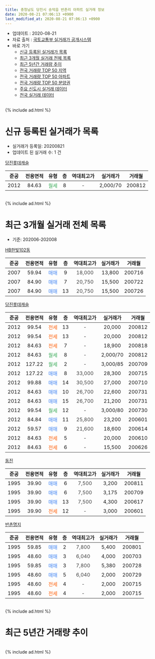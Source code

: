 ```yaml
---
title: 충청남도 당진시 송악읍 반촌리 아파트 실거래 정보
date: 2020-08-21 07:06:13 +0900
last_modified_at: 2020-08-21 07:06:13 +0900
---
```


* 업데이트 : 2020-08-21
* 자료 출처 : [국토교통부 실거래가 공개시스템](http://rt.molit.go.kr)
* 바로 가기
    * [신규 등록된 실거래가 목록](#신규-등록된-실거래가-목록)
    * [최근 3개월 실거래 전체 목록](#최근-3개월-실거래-전체-목록)
    * [최근 5년간 거래량 추이](#최근-5년간-거래량-추이)
    * [전국 거래량 TOP 50 지역](https://inasie.github.io/apt-trade-info/최근-3개월-전국에서-가장-거래가-많이-발생한-지역)
    * [전국 거래량 TOP 50 아파트](https://inasie.github.io/apt-trade-info/최근-3개월-전국에서-가장-거래가-많이-발생한-아파트)
    * [전국 거래량 TOP 50 분양권](https://inasie.github.io/apt-trade-info/최근-3개월-전국에서-가장-거래가-많이-발생한-분양권)
    * [주요 신도시 실거래 데이터](https://inasie.github.io/apt-trade-info/주요-신도시)
    * [전국 실거래 데이터](https://inasie.github.io/apt-trade-info/전국)
<br>
{% include ad.html %}
<br>

# 신규 등록된 실거래가 목록
* 실거래가 등록일: 20200821
* 업데이트 된 실거래 수: 1 건


[당진롯데캐슬](https://search.naver.com/search.naver?query=%EC%B6%A9%EC%B2%AD%EB%82%A8%EB%8F%84+%EB%8B%B9%EC%A7%84%EC%8B%9C+%EC%86%A1%EC%95%85%EC%9D%8D+%EB%B0%98%EC%B4%8C%EB%A6%AC+%EB%8B%B9%EC%A7%84%EB%A1%AF%EB%8D%B0%EC%BA%90%EC%8A%AC)

|준공|전용면적|유형|층|역대최고가|실거래가|거래월|
|:---:|:---:|:---:|:---:|:---:|:---:|:---:|
|2012|84.63|<span style="color:#34a853">월세</span>|8|<span style="color:#444444">-</span>|2,000/70|200812|


<br>
{% include ad.html %}
<br>

# 최근 3개월 실거래 전체 목록
* 기준: 202006-202008


[HB한빛102동](https://search.naver.com/search.naver?query=%EC%B6%A9%EC%B2%AD%EB%82%A8%EB%8F%84+%EB%8B%B9%EC%A7%84%EC%8B%9C+%EC%86%A1%EC%95%85%EC%9D%8D+%EB%B0%98%EC%B4%8C%EB%A6%AC+HB%ED%95%9C%EB%B9%9B102%EB%8F%99)

|준공|전용면적|유형|층|역대최고가|실거래가|거래월|
|:---:|:---:|:---:|:---:|:---:|:---:|:---:|
|2007|59.94|<span style="color:#4285f3">매매</span>|9|<span style="color:#444444">18,000</span>|13,800|200716|
|2007|84.90|<span style="color:#4285f3">매매</span>|7|<span style="color:#444444">20,750</span>|15,500|200722|
|2007|84.90|<span style="color:#4285f3">매매</span>|13|<span style="color:#444444">20,750</span>|15,500|200726|

[당진롯데캐슬](https://search.naver.com/search.naver?query=%EC%B6%A9%EC%B2%AD%EB%82%A8%EB%8F%84+%EB%8B%B9%EC%A7%84%EC%8B%9C+%EC%86%A1%EC%95%85%EC%9D%8D+%EB%B0%98%EC%B4%8C%EB%A6%AC+%EB%8B%B9%EC%A7%84%EB%A1%AF%EB%8D%B0%EC%BA%90%EC%8A%AC)

|준공|전용면적|유형|층|역대최고가|실거래가|거래월|
|:---:|:---:|:---:|:---:|:---:|:---:|:---:|
|2012|99.54|<span style="color:#ff5a00">전세</span>|13|<span style="color:#444444">-</span>|20,000|200812|
|2012|99.54|<span style="color:#ff5a00">전세</span>|13|<span style="color:#444444">-</span>|20,000|200812|
|2012|84.63|<span style="color:#ff5a00">전세</span>|7|<span style="color:#444444">-</span>|18,900|200818|
|2012|84.63|<span style="color:#34a853">월세</span>|8|<span style="color:#444444">-</span>|2,000/70|200812|
|2012|127.22|<span style="color:#34a853">월세</span>|2|<span style="color:#444444">-</span>|3,000/85|200709|
|2012|127.22|<span style="color:#4285f3">매매</span>|8|<span style="color:#444444">33,000</span>|28,300|200715|
|2012|99.88|<span style="color:#4285f3">매매</span>|14|<span style="color:#444444">30,500</span>|27,000|200710|
|2012|84.63|<span style="color:#4285f3">매매</span>|10|<span style="color:#444444">26,700</span>|22,600|200731|
|2012|84.63|<span style="color:#4285f3">매매</span>|15|<span style="color:#444444">26,700</span>|21,200|200731|
|2012|99.54|<span style="color:#34a853">월세</span>|12|<span style="color:#444444">-</span>|3,000/80|200730|
|2012|84.84|<span style="color:#4285f3">매매</span>|11|<span style="color:#444444">25,800</span>|23,200|200601|
|2012|59.57|<span style="color:#4285f3">매매</span>|9|<span style="color:#444444">21,600</span>|18,600|200614|
|2012|84.63|<span style="color:#ff5a00">전세</span>|5|<span style="color:#444444">-</span>|20,000|200610|
|2012|84.63|<span style="color:#ff5a00">전세</span>|6|<span style="color:#444444">-</span>|15,500|200626|

[동진](https://search.naver.com/search.naver?query=%EC%B6%A9%EC%B2%AD%EB%82%A8%EB%8F%84+%EB%8B%B9%EC%A7%84%EC%8B%9C+%EC%86%A1%EC%95%85%EC%9D%8D+%EB%B0%98%EC%B4%8C%EB%A6%AC+%EB%8F%99%EC%A7%84)

|준공|전용면적|유형|층|역대최고가|실거래가|거래월|
|:---:|:---:|:---:|:---:|:---:|:---:|:---:|
|1995|39.90|<span style="color:#4285f3">매매</span>|6|<span style="color:#444444">7,500</span>|3,200|200811|
|1995|39.90|<span style="color:#4285f3">매매</span>|6|<span style="color:#444444">7,500</span>|3,175|200709|
|1995|39.90|<span style="color:#4285f3">매매</span>|13|<span style="color:#444444">7,500</span>|4,300|200617|
|1995|39.90|<span style="color:#ff5a00">전세</span>|12|<span style="color:#444444">-</span>|3,000|200601|

[반촌명지](https://search.naver.com/search.naver?query=%EC%B6%A9%EC%B2%AD%EB%82%A8%EB%8F%84+%EB%8B%B9%EC%A7%84%EC%8B%9C+%EC%86%A1%EC%95%85%EC%9D%8D+%EB%B0%98%EC%B4%8C%EB%A6%AC+%EB%B0%98%EC%B4%8C%EB%AA%85%EC%A7%80)

|준공|전용면적|유형|층|역대최고가|실거래가|거래월|
|:---:|:---:|:---:|:---:|:---:|:---:|:---:|
|1995|59.85|<span style="color:#4285f3">매매</span>|2|<span style="color:#444444">7,800</span>|5,400|200801|
|1995|48.60|<span style="color:#4285f3">매매</span>|3|<span style="color:#444444">6,040</span>|4,000|200703|
|1995|59.85|<span style="color:#4285f3">매매</span>|3|<span style="color:#444444">7,800</span>|5,380|200728|
|1995|48.60|<span style="color:#4285f3">매매</span>|5|<span style="color:#444444">6,040</span>|2,000|200729|
|1995|48.60|<span style="color:#ff5a00">전세</span>|4|<span style="color:#444444">-</span>|2,000|200715|
|1995|48.60|<span style="color:#ff5a00">전세</span>|4|<span style="color:#444444">-</span>|2,000|200715|


<br>
{% include ad.html %}
<br>

# 최근 5년간 거래량 추이


<div style="width:100%;">
    <canvas id="deal_progress" height="200"></canvas>
</div>

<script>
new Chart(document.getElementById("deal_progress"), {
    type: 'line',
    data: {
        labels: ['201508','201509','201510','201511','201512','201601','201602','201603','201604','201605','201606','201607','201608','201609','201610','201611','201612','201701','201702','201703','201704','201705','201706','201707','201708','201709','201710','201711','201712','201801','201802','201803','201804','201805','201806','201807','201808','201809','201810','201811','201812','201901','201902','201903','201904','201905','201906','201907','201908','201909','201910','201911','201912','202001','202002','202003','202004','202005','202006','202007','202008'],
        datasets: [{
            label: '매매',
            pointRadius: 1,
            data: [17, 18, 13, 7, 7, 6, 7, 12, 14, 8, 13, 2, 9, 5, 7, 7, 12, 5, 10, 10, 7, 12, 12, 7, 7, 7, 3, 2, 8, 9, 3, 12, 7, 8, 7, 6, 7, 7, 7, 4, 6, 10, 7, 9, 3, 4, 5, 3, 9, 4, 11, 8, 7, 4, 14, 6, 6, 6, 3, 11, 2],
            borderColor: "rgba(255, 201, 14, 1)",
            backgroundColor: "rgba(255, 201, 14, 0.5)",
            fill: false,
            lineTension: 0
        },{
            label: '전월세',
            pointRadius: 1,
            data: [4, 7, 7, 2, 2, 9, 8, 8, 5, 5, 6, 6, 0, 5, 7, 8, 10, 4, 7, 7, 8, 10, 3, 3, 0, 5, 2, 6, 1, 9, 4, 6, 2, 5, 7, 12, 2, 2, 5, 2, 3, 10, 5, 5, 4, 11, 5, 5, 3, 1, 10, 3, 5, 5, 7, 3, 6, 7, 3, 4, 4],
            borderColor: "rgba(0, 141, 185, 1)",
            backgroundColor: "rgba(0, 141, 185, 0.5)",
            fill: false,
            lineTension: 0
        }
        ]
    },
    options: {
        responsive: true,
        title: {
            display: false
        },
        tooltips: {
            mode: 'index',
            intersect: false
        },
        hover: {
            mode: 'nearest',
            intersect: true
        },
        scales: {
            xAxes: [{
                display: true,
                scaleLabel: {
                    display: true,
                    labelString: '년/월'
                }
            }],
            yAxes: [{
                display: true,
                ticks: {
                    suggestedMin: 0,
                },
                scaleLabel: {
                    display: true,
                    labelString: '실거래 수'
                }
            }]
        }
    }
});

</script>


<br>
{% include ad.html %}
<br>

